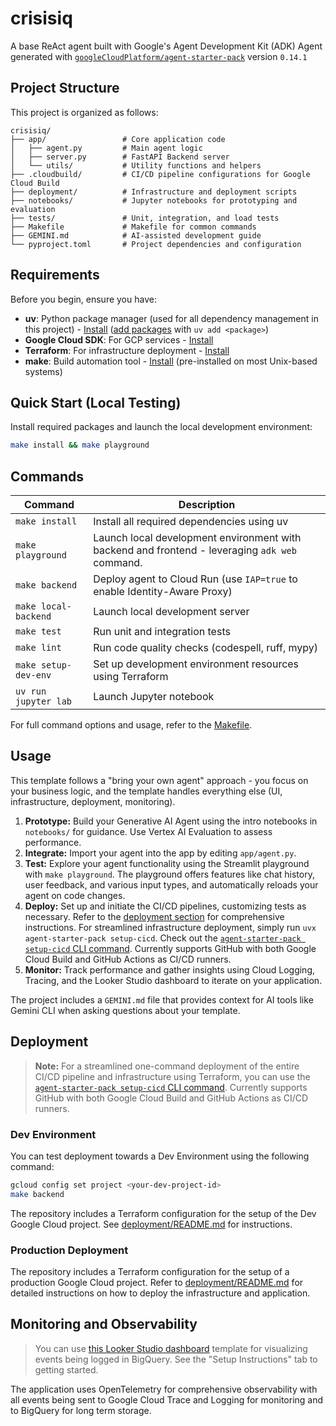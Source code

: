 # crisisiq

A base ReAct agent built with Google's Agent Development Kit (ADK)
Agent generated with [`googleCloudPlatform/agent-starter-pack`](https://github.com/GoogleCloudPlatform/agent-starter-pack) version `0.14.1`

## Project Structure

This project is organized as follows:

```
crisisiq/
├── app/                 # Core application code
│   ├── agent.py         # Main agent logic
│   ├── server.py        # FastAPI Backend server
│   └── utils/           # Utility functions and helpers
├── .cloudbuild/         # CI/CD pipeline configurations for Google Cloud Build
├── deployment/          # Infrastructure and deployment scripts
├── notebooks/           # Jupyter notebooks for prototyping and evaluation
├── tests/               # Unit, integration, and load tests
├── Makefile             # Makefile for common commands
├── GEMINI.md            # AI-assisted development guide
└── pyproject.toml       # Project dependencies and configuration
```

## Requirements

Before you begin, ensure you have:
- **uv**: Python package manager (used for all dependency management in this project) - [Install](https://docs.astral.sh/uv/getting-started/installation/) ([add packages](https://docs.astral.sh/uv/concepts/dependencies/) with `uv add <package>`)
- **Google Cloud SDK**: For GCP services - [Install](https://cloud.google.com/sdk/docs/install)
- **Terraform**: For infrastructure deployment - [Install](https://developer.hashicorp.com/terraform/downloads)
- **make**: Build automation tool - [Install](https://www.gnu.org/software/make/) (pre-installed on most Unix-based systems)


## Quick Start (Local Testing)

Install required packages and launch the local development environment:

```bash
make install && make playground
```

## Commands

| Command              | Description                                                                                 |
| -------------------- | ------------------------------------------------------------------------------------------- |
| `make install`       | Install all required dependencies using uv                                                  |
| `make playground`    | Launch local development environment with backend and frontend - leveraging `adk web` command.|
| `make backend`       | Deploy agent to Cloud Run (use `IAP=true` to enable Identity-Aware Proxy) |
| `make local-backend` | Launch local development server |
| `make test`          | Run unit and integration tests                                                              |
| `make lint`          | Run code quality checks (codespell, ruff, mypy)                                             |
| `make setup-dev-env` | Set up development environment resources using Terraform                         |
| `uv run jupyter lab` | Launch Jupyter notebook                                                                     |

For full command options and usage, refer to the [Makefile](Makefile).


## Usage

This template follows a "bring your own agent" approach - you focus on your business logic, and the template handles everything else (UI, infrastructure, deployment, monitoring).

1. **Prototype:** Build your Generative AI Agent using the intro notebooks in `notebooks/` for guidance. Use Vertex AI Evaluation to assess performance.
2. **Integrate:** Import your agent into the app by editing `app/agent.py`.
3. **Test:** Explore your agent functionality using the Streamlit playground with `make playground`. The playground offers features like chat history, user feedback, and various input types, and automatically reloads your agent on code changes.
4. **Deploy:** Set up and initiate the CI/CD pipelines, customizing tests as necessary. Refer to the [deployment section](#deployment) for comprehensive instructions. For streamlined infrastructure deployment, simply run `uvx agent-starter-pack setup-cicd`. Check out the [`agent-starter-pack setup-cicd` CLI command](https://googlecloudplatform.github.io/agent-starter-pack/cli/setup_cicd.html). Currently supports GitHub with both Google Cloud Build and GitHub Actions as CI/CD runners.
5. **Monitor:** Track performance and gather insights using Cloud Logging, Tracing, and the Looker Studio dashboard to iterate on your application.

The project includes a `GEMINI.md` file that provides context for AI tools like Gemini CLI when asking questions about your template.


## Deployment

> **Note:** For a streamlined one-command deployment of the entire CI/CD pipeline and infrastructure using Terraform, you can use the [`agent-starter-pack setup-cicd` CLI command](https://googlecloudplatform.github.io/agent-starter-pack/cli/setup_cicd.html). Currently supports GitHub with both Google Cloud Build and GitHub Actions as CI/CD runners.

### Dev Environment

You can test deployment towards a Dev Environment using the following command:

```bash
gcloud config set project <your-dev-project-id>
make backend
```


The repository includes a Terraform configuration for the setup of the Dev Google Cloud project.
See [deployment/README.md](deployment/README.md) for instructions.

### Production Deployment

The repository includes a Terraform configuration for the setup of a production Google Cloud project. Refer to [deployment/README.md](deployment/README.md) for detailed instructions on how to deploy the infrastructure and application.


## Monitoring and Observability
> You can use [this Looker Studio dashboard](https://lookerstudio.google.com/reporting/46b35167-b38b-4e44-bd37-701ef4307418/page/tEnnC
) template for visualizing events being logged in BigQuery. See the "Setup Instructions" tab to getting started.

The application uses OpenTelemetry for comprehensive observability with all events being sent to Google Cloud Trace and Logging for monitoring and to BigQuery for long term storage.
